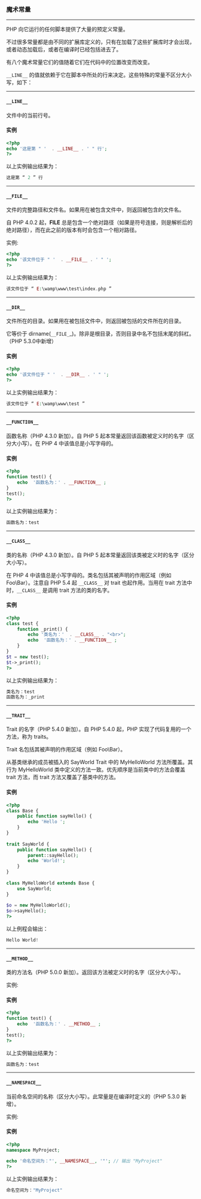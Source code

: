 ### 魔术常量

------

PHP 向它运行的任何脚本提供了大量的预定义常量。

不过很多常量都是由不同的扩展库定义的，只有在加载了这些扩展库时才会出现，或者动态加载后，或者在编译时已经包括进去了。

有八个魔术常量它们的值随着它们在代码中的位置改变而改变。

`__LINE__` 的值就依赖于它在脚本中所处的行来决定。这些特殊的常量不区分大小写，如下：

------

#### `__LINE__`

文件中的当前行号。

#### 实例

```php
<?php
echo '这是第 " '  . __LINE__ . ' " 行';
?>
```



以上实例输出结果为：

```php
这是第 “ 2 ” 行
```

------

#### `__FILE__`

文件的完整路径和文件名。如果用在被包含文件中，则返回被包含的文件名。

自 PHP 4.0.2 起，__FILE__ 总是包含一个绝对路径（如果是符号连接，则是解析后的绝对路径），而在此之前的版本有时会包含一个相对路径。

实例:

```php
<?php
echo '该文件位于 " '  . __FILE__ . ' " ';
?>
```

以上实例输出结果为：

```php
该文件位于 “ E:\wamp\www\test\index.php ”
```

------

#### `__DIR__`

文件所在的目录。如果用在被包括文件中，则返回被包括的文件所在的目录。

它等价于 dirname(`__FILE_`_)。除非是根目录，否则目录中名不包括末尾的斜杠。（PHP 5.3.0中新增）

#### 实例

```php
<?php
echo '该文件位于 " '  . __DIR__ . ' " ';
?>
```



以上实例输出结果为：

```php
该文件位于 “ E:\wamp\www\test ”
```

------

#### `__FUNCTION__`

函数名称（PHP 4.3.0 新加）。自 PHP 5 起本常量返回该函数被定义时的名字（区分大小写）。在 PHP 4 中该值总是小写字母的。

#### 实例

```php
<?php
function test() {
    echo  '函数名为：' . __FUNCTION__ ;
}
test();
?>
```



以上实例输出结果为：

```php
函数名为：test
```

------

#### `__CLASS__`

类的名称（PHP 4.3.0 新加）。自 PHP 5 起本常量返回该类被定义时的名字（区分大小写）。

在 PHP 4 中该值总是小写字母的。类名包括其被声明的作用区域（例如 Foo\Bar）。注意自 PHP 5.4 起 `__CLASS__` 对 trait 也起作用。当用在 trait 方法中时，`__CLASS__` 是调用 trait 方法的类的名字。

#### 实例

```PHP
<?php
class test {
    function _print() {
        echo '类名为：'  . __CLASS__ . "<br>";
        echo  '函数名为：' . __FUNCTION__ ;
    }
}
$t = new test();
$t->_print();
?>
```

以上实例输出结果为：

```php
类名为：test
函数名为：_print
```

------

#### `__TRAIT__`

Trait 的名字（PHP 5.4.0 新加）。自 PHP 5.4.0 起，PHP 实现了代码复用的一个方法，称为 traits。

Trait 名包括其被声明的作用区域（例如 Foo\Bar）。

从基类继承的成员被插入的 SayWorld Trait 中的 MyHelloWorld 方法所覆盖。其行为 MyHelloWorld 类中定义的方法一致。优先顺序是当前类中的方法会覆盖 trait 方法，而 trait 方法又覆盖了基类中的方法。

#### 实例

```php
<?php
class Base {
    public function sayHello() {
        echo 'Hello ';
    }
}
 
trait SayWorld {
    public function sayHello() {
        parent::sayHello();
        echo 'World!';
    }
}
 
class MyHelloWorld extends Base {
    use SayWorld;
}
 
$o = new MyHelloWorld();
$o->sayHello();
?>
```



以上例程会输出：

```php
Hello World!
```

------

#### `__METHOD__`

类的方法名（PHP 5.0.0 新加）。返回该方法被定义时的名字（区分大小写）。

实例:

#### 实例

```PHP
<?php
function test() {
    echo  '函数名为：' . __METHOD__ ;
}
test();
?>
```



以上实例输出结果为：

```php
函数名为：test
```

------

#### `__NAMESPACE__`

当前命名空间的名称（区分大小写）。此常量是在编译时定义的（PHP 5.3.0 新增）。

实例:

#### 实例

```PHP
<?php
namespace MyProject;
 
echo '命名空间为："', __NAMESPACE__, '"'; // 输出 "MyProject"
?>
```



以上实例输出结果为：

```PHP
命名空间为："MyProject"
```